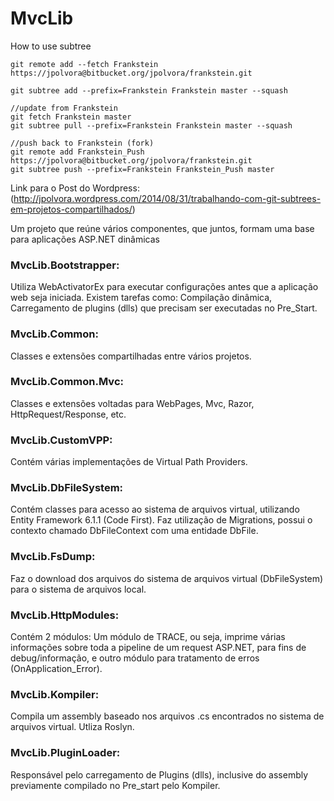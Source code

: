 MvcLib
======
How to use subtree
```
git remote add --fetch Frankstein https://jpolvora@bitbucket.org/jpolvora/frankstein.git

git subtree add --prefix=Frankstein Frankstein master --squash

//update from Frankstein
git fetch Frankstein master
git subtree pull --prefix=Frankstein Frankstein master --squash

//push back to Frankstein (fork)
git remote add Frankstein_Push https://jpolvora@bitbucket.org/jpolvora/frankstein.git
git subtree push --prefix=Frankstein Frankstein_Push master
```

Link para o Post do Wordpress: (http://jpolvora.wordpress.com/2014/08/31/trabalhando-com-git-subtrees-em-projetos-compartilhados/)

Um projeto que reúne vários componentes, que juntos, formam uma base para aplicações ASP.NET dinâmicas

### MvcLib.Bootstrapper:
  
Utiliza WebActivatorEx para executar configurações antes que a aplicação web seja iniciada.
Existem tarefas como: Compilação dinâmica, Carregamento de plugins (dlls) que precisam ser executadas no Pre_Start.

### MvcLib.Common:

Classes e extensões compartilhadas entre vários projetos.

### MvcLib.Common.Mvc:

Classes e extensões voltadas para WebPages, Mvc, Razor, HttpRequest/Response, etc.

### MvcLib.CustomVPP:

Contém várias implementações de Virtual Path Providers. 

### MvcLib.DbFileSystem:

Contém classes para acesso ao sistema de arquivos virtual, utilizando Entity Framework 6.1.1 (Code First). Faz utilização de Migrations, possui o contexto chamado DbFileContext com uma entidade DbFile.
  
### MvcLib.FsDump:

Faz o download dos arquivos do sistema de arquivos virtual (DbFileSystem) para o sistema de arquivos local.

### MvcLib.HttpModules:

Contém 2 módulos: Um módulo de TRACE, ou seja, imprime várias informações sobre toda a pipeline de um request ASP.NET, para fins de debug/informação, e outro módulo para tratamento de erros (OnApplication_Error).

### MvcLib.Kompiler: 

Compila um assembly baseado nos arquivos .cs encontrados no sistema de arquivos virtual. Utliza Roslyn.

### MvcLib.PluginLoader: 

Responsável pelo carregamento de Plugins (dlls), inclusive do assembly previamente compilado no Pre_start pelo Kompiler. 
